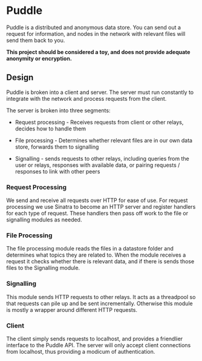 # Puddle

Puddle is a distributed and anonymous data store. You can send out a request for information, and nodes in the network with relevant files will send them back to you.

**This project should be considered a toy, and does not provide adequate anonymity or encryption.**

## Design

Puddle is broken into a client and server. The server must run constantly to integrate with the network and process requests from the client.

The server is broken into three segments:

* Request processing - Receives requests from client or other relays, decides how to handle them

* File processing - Determines whether relevant files are in our own data store, forwards them to signalling

* Signalling - sends requests to other relays, including queries from the user or relays, responses with available data, or pairing requests / responses to link with other peers

### Request Processing

We send and receive all requests over HTTP for ease of use. For request processing we use Sinatra to become an HTTP server and register handlers for each type of request. These handlers then pass off work to the file or signalling modules as needed.

### File Processing

The file processing module reads the files in a datastore folder and determines what topics they are related to. When the module receives a request it checks whether there is relevant data, and if there is sends those files to the Signalling module.

### Signalling

This module sends HTTP requests to other relays. It acts as a threadpool so that requests can pile up and be sent incrementally. Otherwise this module is mostly a wrapper around different HTTP requests.

### Client

The client simply sends requests to localhost, and provides a friendlier interface to the Puddle API. The server will only accept client connections from localhost, thus providing a modicum of authentication.
